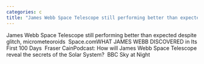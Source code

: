 ```yaml
---
categories: c
title: "James Webb Space Telescope still performing better than expected despite glitch micrometeoroids  Spacecom"
---
```

James Webb Space Telescope still performing better than expected despite glitch, micrometeoroids&nbsp;&nbsp;Space.comWHAT JAMES WEBB DISCOVERED in Its First 100 Days&nbsp;&nbsp;Fraser CainPodcast: How will James Webb Space Telescope reveal the secrets of the Solar System?&nbsp;&nbsp;BBC Sky at Night
